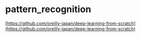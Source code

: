 # pattern_recognition
[https://github.com/oreilly-japan/deep-learning-from-scratch](https://github.com/oreilly-japan/deep-learning-from-scratch)
